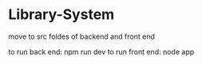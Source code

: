 # Library-System

move to src foldes of backend and front end

to run back end: npm run dev
to run front end: node app
